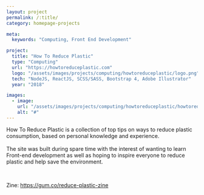 ```yaml
---
layout: project
permalink: /:title/
category: homepage-projects

meta:
  keywords: "Computing, Front End Development"

project:
  title: "How To Reduce Plastic"
  type: "Computing"
  url: "https://howtoreduceplastic.com"
  logo: "/assets/images/projects/computing/howtoreduceplastic/logo.png"
  tech: "NodeJS, ReactJS, SCSS/SASS, Bootstrap 4, Adobe Illustrator"
  year: "2018"

images:
  - image:
    url: "/assets/images/projects/computing/howtoreduceplastic/howtoreduceplastic.png"
    alt: "#"
---
```


<p>How To Reduce Plastic is a collection of top tips on ways to reduce plastic consumption, based on personal knowledge and experience.
<br/><br/>
The site was built during spare time with the interest of wanting to learn Front-end development as well as hoping to inspire everyone to reduce plastic and help save the environment.</p>
<br/>
<p>Zine: <a href="https://gum.co/reduce-plastic-zine">https://gum.co/reduce-plastic-zine</a></p>
